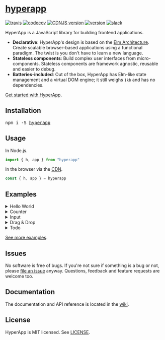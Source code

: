 # [hyperapp](https://hyperapp.gomix.me)
[![travis](https://img.shields.io/travis/hyperapp/hyperapp/master.svg)](https://travis-ci.org/hyperapp/hyperapp)
[![codecov](https://img.shields.io/codecov/c/github/hyperapp/hyperapp/master.svg)](https://codecov.io/gh/hyperapp/hyperapp)
[![CDNJS version](https://img.shields.io/cdnjs/v/hyperapp.svg)](https://cdnjs.com/libraries/hyperapp)
[![version](https://img.shields.io/npm/v/hyperapp.svg)](https://www.npmjs.org/package/hyperapp)
[![slack](https://hyperappjs.herokuapp.com/badge.svg)](https://hyperappjs.herokuapp.com)

HyperApp is a JavaScript library for building frontend applications.

[Elm Architecture]: https://guide.elm-lang.org/architecture/
[Hyperx]: https://github.com/substack/hyperx
[JSX]: https://facebook.github.io/react/docs/introducing-jsx.html
[CDN]: https://unpkg.com/hyperapp

* **Declarative**: HyperApp's design is based on the [Elm Architecture]. Create scalable browser-based applications using a functional paradigm. The twist is you don't have to learn a new language.
* **Stateless components**: Build complex user interfaces from micro-components. Stateless components are framework agnostic, reusable and easier to debug.
* **Batteries-included**: Out of the box, HyperApp has Elm-like state management and a virtual DOM engine; it still weighs `1kb` and has no dependencies.

[Get started with HyperApp](https://github.com/hyperapp/hyperapp/wiki).

## Installation

<pre>
npm i -S <a href=https://npmjs.com/package/hyperapp>hyperapp</a>
</pre>

## Usage

In Node.js.
```jsx
import { h, app } from "hyperapp"
```

In the browser via the [CDN].
```jsx
const { h, app } = hyperapp
```

## Examples

<details><summary>Hello World</summary>

```jsx
app({
  model: "Hi.",
  view: model => <h1>{model}</h1>
})
```

[View online](http://codepen.io/jbucaran/pen/Qdwpxy?editors=0010)
</details>

<details><summary>Counter</summary>

```jsx
app({
  model: 0,
  actions: {
    add: model => model + 1,
    sub: model => model - 1
  },
  view: (model, actions) =>
    <div>
      <button onclick={actions.add}>+</button>
      <h1>{model}</h1>
      <button onclick={actions.sub} disabled={model <= 0}>-</button>
    </div>
})
```

[View online](http://codepen.io/jbucaran/pen/zNxZLP?editors=0010)
</details>

<details><summary>Input</summary>

```jsx
app({
  model: "",
  actions: {
    text: (_, value) => value
  },
  view: (model, actions) =>
    <div>
      <h1>Hi{model ? " " + model : ""}.</h1>
      <input oninput={e => actions.text(e.target.value)} />
    </div>
})
```

[View online](http://codepen.io/jbucaran/pen/qRMEGX?editors=0010)
</details>

<details><summary>Drag & Drop</summary>

```jsx
const model = {
  dragging: false,
  position: {
    x: 0, y: 0, offsetX: 0, offsetY: 0
  }
}

const actions = {
  drop: model => ({ dragging: false }),
  drag: (model, { position }) => ({ dragging: true, position }),
  move: (model, { x, y }) => model.dragging
    ? ({ position: { ...model.position, x, y } })
    : model
}

const subscriptions = [
  (_, actions) => addEventListener("mouseup", actions.drop),
  (_, actions) => addEventListener("mousemove", e =>
    actions.move({ x: e.pageX, y: e.pageY }))
]

const view = (model, actions) =>
  <div
    onmousedown={e => actions.drag({
      position: {
        x: e.pageX, y: e.pageY, offsetX: e.offsetX, offsetY: e.offsetY
      }
    })}
    style={{
      position: "absolute",
      left: model.position.x - model.position.offsetX + "px",
      top: model.position.y - model.position.offsetY + "px",
      backgroundColor: model.dragging ? "gold" : "deepskyblue"
    }}
  >DRAG ME
  </div>

app({ model, view, actions, subscriptions })
```

[View online](http://codepen.io/jbucaran/pen/apzYvo?editors=0010)
</details>

<details><summary>Todo</summary>

```jsx
const FilterInfo = { All: 0, Todo: 1, Done: 2 }

app({
  model: {
    todos: [],
    filter: FilterInfo.All,
    input: "",
    placeholder: "Add new todo!"
  },
  view: (model, actions) =>
    <div>
      <h1>Todo</h1>
      <p>
        Show: {Object.keys(FilterInfo)
          .filter(key => FilterInfo[key] !== model.filter)
          .map(key =>
            <span><a data-no-routing href="#" onclick={_ => actions.filter({
              value: FilterInfo[key]
            })}>{key}</a> </span>
          )}
      </p>

      <p><ul>
        {model.todos
          .filter(t =>
            model.filter === FilterInfo.Done
              ? t.done :
              model.filter === FilterInfo.Todo
                ? !t.done :
                model.filter === FilterInfo.All)
          .map(t =>
            <li style={{
              color: t.done ? "gray" : "black",
              textDecoration: t.done ? "line-through" : "none"
            }}
              onclick={e => actions.toggle({
                value: t.done,
                id: t.id
              })}>{t.value}
            </li>)}
      </ul></p>

      <p>
        <input
          type="text"
          onkeyup={e => e.keyCode === 13 ? actions.add() : ""}
          oninput={e => actions.input({ value: e.target.value })}
          value={model.input}
          placeholder={model.placeholder}
        />{" "}
        <button onclick={actions.add}>add</button>
      </p>
    </div>,
  actions: {
    add: model => ({
      input: "",
      todos: model.todos.concat({
        done: false,
        value: model.input,
        id: model.todos.length + 1
      })
    }),
    toggle: (model, { id, value }) => ({
      todos: model.todos.map(t =>
        id === t.id
          ? Object.assign({}, t, { done: !value })
          : t)
    }),
    input: (model, { value }) => ({ input: value }),
    filter: (model, { value }) => ({ filter: value })
  }
})
```

[View online](http://codepen.io/jbucaran/pen/zNxRLy?editors=0010)
</details>

[See more examples](https://hyperapp.gomix.me).

## Issues

No software is free of bugs. If you're not sure if something is a bug or not, please [file an issue](https://github.com/hyperapp/hyperapp/issues) anyway. Questions, feedback and feature requests are welcome too.

## Documentation

The documentation and API reference is located in the [wiki](https://github.com/hyperapp/hyperapp/wiki).

## License

HyperApp is MIT licensed. See [LICENSE](LICENSE).
